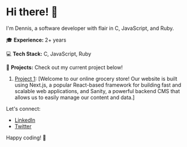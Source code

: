 # Hi there! 👋

I'm Dennis, a software developer with flair in C, JavaScript, and Ruby.

🎓 **Experience:** 2+ years

💻 **Tech Stack:** C, JavaScript, Ruby

🚀 **Projects:** Check out my current project below!

1. [Project 1](https://grossy.vercel.app/): [Welcome to our online grocery store! Our website is built using Next.js, a popular React-based framework for building fast and scalable web applications, and Sanity, a powerful backend CMS that allows us to easily manage our content and data.]

Let's connect:
- [LinkedIn](https://www.linkedin.com/in/dennis-shakava/)
- [Twitter](https://www.twitter.com/DeeShaki9)

Happy coding! 🌟